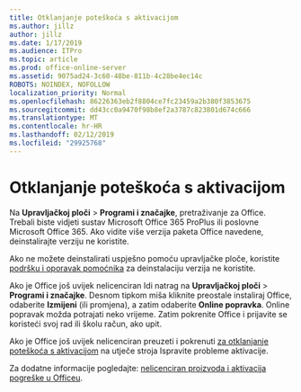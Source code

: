 ```yaml
---
title: Otklanjanje poteškoća s aktivacijom
ms.author: jillz
author: jillz
ms.date: 1/17/2019
ms.audience: ITPro
ms.topic: article
ms.prod: office-online-server
ms.assetid: 9075ad24-3c60-48be-811b-4c28be4ec14c
ROBOTS: NOINDEX, NOFOLLOW
localization_priority: Normal
ms.openlocfilehash: 86226363eb2f8804ce7fc23459a2b380f3853675
ms.sourcegitcommit: dd43cc0a9470f98b8ef2a3787c823801d674c666
ms.translationtype: MT
ms.contentlocale: hr-HR
ms.lasthandoff: 02/12/2019
ms.locfileid: "29925768"
---
```

# <a name="activation-troubleshooting"></a>Otklanjanje poteškoća s aktivacijom

Na **Upravljačkoj ploči** \> **Programi i značajke**, pretraživanje za Office. Trebali biste vidjeti sustav Microsoft Office 365 ProPlus ili poslovne Microsoft Office 365. Ako vidite više verzija paketa Office navedene, deinstalirajte verziju ne koristite. 
  
Ako ne možete deinstalirati uspješno pomoću upravljačke ploče, koristite [podršku i oporavak pomoćnika](https://aka.ms/SARA-OfficeUninstall-Alchemy) za deinstalaciju verzija ne koristite. 
  
Ako je Office još uvijek nelicenciran Idi natrag na **Upravljačkoj ploči** \> **Programi i značajke**. Desnom tipkom miša kliknite preostale instaliraj Office, odaberite **Izmijeni** (ili promjena), a zatim odaberite **Online popravka**. Online popravak možda potrajati neko vrijeme. Zatim pokrenite Office i prijavite se koristeći svoj rad ili školu račun, ako upit.
  
Ako je Office još uvijek nelicenciran preuzeti i pokrenuti [za otklanjanje poteškoća s aktivacijom](https://aka.ms/SARA-OfficeActivation-Alchemy) na utječe stroja Ispravite probleme aktivacije. 
  
Za dodatne informacije pogledajte: [nelicenciran proizvoda i aktivacija pogreške u Officeu](https://support.office.com/article/0d23d3c0-c19c-4b2f-9845-5344fedc4380).
